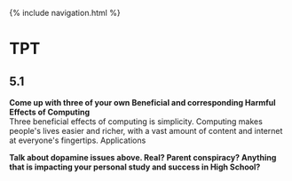 {% include navigation.html %}
# TPT
## 5.1
**Come up with three of your own Beneficial and corresponding Harmful Effects of Computing**   
Three beneficial effects of computing is simplicity. Computing makes people's lives easier and richer, with a vast amount of content and internet at everyone's fingertips. Applications

**Talk about dopamine issues above. Real? Parent conspiracy? Anything that is impacting your personal study and success in High School?**
